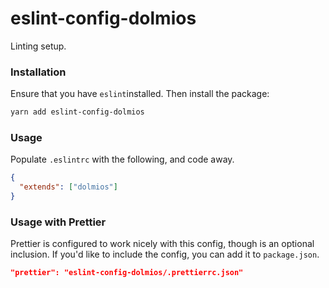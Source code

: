 # eslint-config-dolmios

Linting setup.

### Installation

Ensure that you have `eslint`installed. Then install the package:
```bash
yarn add eslint-config-dolmios
````

### Usage

Populate `.eslintrc` with the following, and code away.

```json
{
  "extends": ["dolmios"]
}
````

### Usage with Prettier

Prettier is configured to work nicely with this config, though is an optional inclusion. If you'd like to include the config, you can add it
to `package.json`.

```json
"prettier": "eslint-config-dolmios/.prettierrc.json"
```
